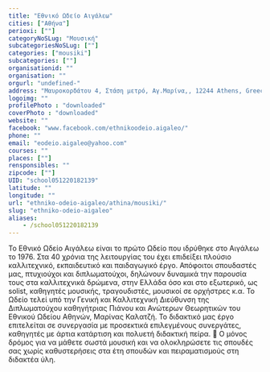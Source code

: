 ```yaml
---
title: "Εθνικό Ωδείο Αιγάλεω"
cities: ["Αθήνα"]
perioxi: [""]
categoryNoSLug: "Μουσική"
subcategoriesNoSLug: [""]
categories: ["mousiki"]
subcategories: [""]
organisationid: ""
organisation: ""
orgurl: "undefined-"
address: "Μαυροκορδάτου 4, Στάση μετρό, Αγ.Μαρίνα,, 12244 Athens, Greece"
logoimg: ""
profilePhoto : "downloaded"
coverPhoto : "downloaded"
website: ""
facebook: "www.facebook.com/ethnikoodeio.aigaleo/"
phone: ""
email: "eodeio.aigaleo@yahoo.com"
courses: ""
places: [""]
rensponsibles: ""
zipcode: [""]
UID: "school051220182139"
latitude: ""
longitude: ""
url: "ethniko-odeio-aigaleo/athina/mousiki/"
slug: "ethniko-odeio-aigaleo"
aliases:
    - /school051220182139
---
```





Το Εθνικό Ωδείο Αιγάλεω είναι το πρώτο Ωδείο που ιδρύθηκε στο Αιγάλεω το 1976. Στα 40 χρόνια της λειτουργίας του έχει επιδείξει πλούσιο καλλιτεχνικό, εκπαιδευτικό και παιδαγωγικό έργο. Απόφοιτοι σπουδαστές μας, πτυχιούχοι και διπλωματούχοι, δηλώνουν δυναμικά την παρουσία τους στα καλλιτεχνικά δρώμενα, στην Ελλάδα όσο και στο εξωτερικό, ως solist, καθηγητές μουσικής, τραγουδιστές, μουσικοί σε ορχήστρες κ.α. Το Ωδείο τελεί υπό την Γενική και Καλλιτεχνική Διεύθυνση της Διπλωματούχου καθηγήτριας Πιάνου και Ανώτερων Θεωρητικών του Εθνικού Ωδείου Αθηνών, Μαρίνας Καλατζή. Το διδακτικό μας έργο επιτελείται σε συνεργασία με προσεκτικά επιλεγμένους συνεργάτες, καθηγητές με άρτια κατάρτιση και πολυετή διδακτική πείρα. 🎼 O μόνος δρόμος για να μάθετε σωστά μουσική και να ολοκληρώσετε τις σπουδές σας χωρίς καθυστερήσεις στα έτη σπουδών και πειραματισμούς στη διδακτέα ύλη.